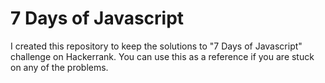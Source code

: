 # 7 Days of Javascript

I created this repository to keep the solutions to "7 Days of Javascript" challenge on Hackerrank. You can use this as a reference if you
are stuck on any of the problems.
